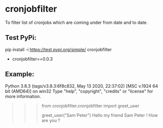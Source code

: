 # cronjobfilter
To filter list of cronjobs which are coming under from date and to date.

## Test PyPi: 
pip install -i https://test.pypi.org/simple/ cronjobfilter
<br>
* cronjobfilter==0.0.3

## Example:
Python 3.8.3 (tags/v3.8.3:6f8c832, May 13 2020, 22:37:02) [MSC v.1924 64 bit (AMD64)] on win32
Type "help", "copyright", "credits" or "license" for more information.
>>> from cronjobfilter.cronjobfilter import greet_user
>>>
>>> greet_user("Sam Peter")
Hello my friend Sam Peter ! How are you ?
>>>

